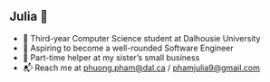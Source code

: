 ## Julia 🤗 

- 🤔 Third-year Computer Science student at Dalhousie University
- 🌊 Aspiring to become a well-rounded Software Engineer
- 🍰 Part-time helper at my sister’s small business
- 📬 Reach me at phuong.pham@dal.ca / phamjulia9@gmail.com
<!--
**phuongwj/phuongwj** is a ✨ _special_ ✨ repository because its `README.md` (this file) appears on your GitHub profile.

Here are some ideas to get you started:

- 🔭 I’m currently working on ...
- 🌱 I’m currently learning ...
- 👯 I’m looking to collaborate on ...
- 🤔 I’m looking for help with ...
- 💬 Ask me about ...
- 📫 How to reach me: ...
- 😄 Pronouns: ...
- ⚡ Fun fact: ...
-->
